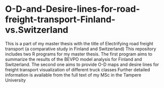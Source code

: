 # O-D-and-Desire-lines-for-road-freight-transport-Finland-vs.Switzerland
This is a part of my master thesis with the title of Electrifying road freight transport (a comparative study in Finland and Switzerland)
This repository includes two R programs for my master thesis. The first program aims to summarize the results of the BEVPO model analysis for Finland and Switzerland. The second one aims to provide O-D maps and desire lines for freight transport visualization of different truck classes
Further detailed information is available from the full text of my MSc in the Tampere University
